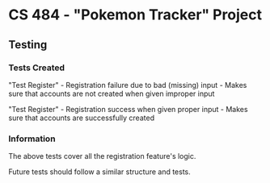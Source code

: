 # CS 484 - "Pokemon Tracker" Project

## Testing

### Tests Created

"Test Register" - Registration failure due to bad (missing) input - Makes sure that accounts are not created when given improper input

"Test Register" - Registration success when given proper input - Makes sure that accounts are successfully created

### Information

The above tests cover all the registration feature's logic. 

Future tests should follow a similar structure and tests.
